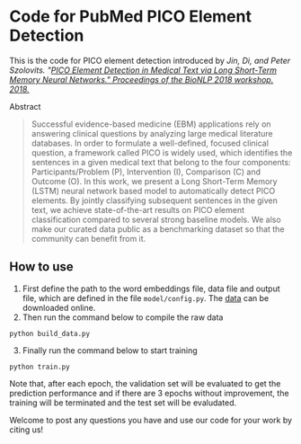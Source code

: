 # Code for PubMed PICO Element Detection

This is the code for PICO element detection introduced by *Jin, Di, and Peter Szolovits. "[PICO Element Detection in Medical Text via Long Short-Term Memory Neural Networks." Proceedings of the BioNLP 2018 workshop. 2018.](http://www.aclweb.org/anthology/W18-2308)*

Abstract

>Successful evidence-based medicine (EBM) applications rely on answering clinical questions by analyzing large medical literature databases. In order to formulate a well-defined, focused clinical question, a framework called PICO is widely used, which identifies the sentences in a given medical text that belong to the four components: Participants/Problem (P), Intervention (I), Comparison (C) and Outcome (O). In this work, we present a Long Short-Term Memory (LSTM) neural network based model to automatically detect PICO elements. By jointly classifying subsequent sentences in the given text, we achieve state-of-the-art results on PICO element classification compared to several strong baseline models. We also make our curated data public as a benchmarking dataset so that the community can benefit from it.

## How to use

1. First define the path to the word embeddings file, data file and output file, which are defined in the file `model/config.py`. The [data](https://github.com/jind11/PubMed-PICO-Detection) can be downloaded online.
2. Then run the command below to compile the raw data
```
python build_data.py
```
3. Finally run the command below to start training
```
python train.py
```
Note that, after each epoch, the validation set will be evaluated to get the prediction performance and if there are 3 epochs without improvement, the training will be terminated and the test set will be evaludated.

Welcome to post any questions you have and use our code for your work by citing us!
